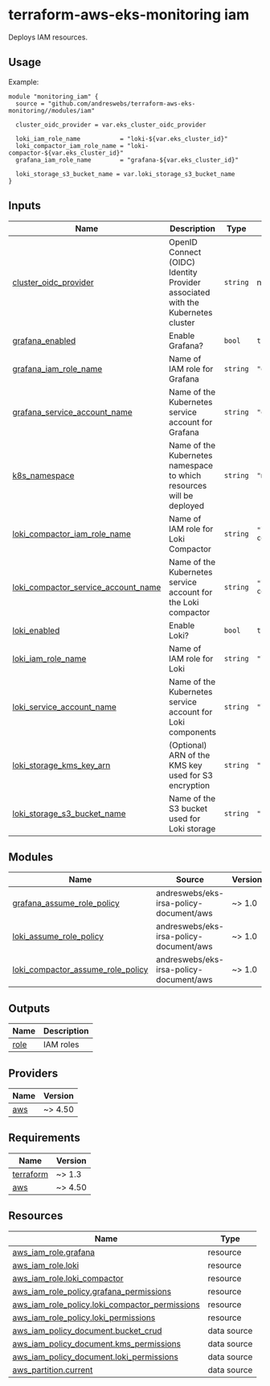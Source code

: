 # terraform-aws-eks-monitoring iam

Deploys IAM resources.

[//]: # (BEGIN_TF_DOCS)


## Usage

Example:

```hcl
module "monitoring_iam" {
  source = "github.com/andreswebs/terraform-aws-eks-monitoring//modules/iam"

  cluster_oidc_provider = var.eks_cluster_oidc_provider

  loki_iam_role_name           = "loki-${var.eks_cluster_id}"
  loki_compactor_iam_role_name = "loki-compactor-${var.eks_cluster_id}"
  grafana_iam_role_name        = "grafana-${var.eks_cluster_id}"

  loki_storage_s3_bucket_name = var.loki_storage_s3_bucket_name
}
```



## Inputs

| Name | Description | Type | Default | Required |
|------|-------------|------|---------|:--------:|
| <a name="input_cluster_oidc_provider"></a> [cluster\_oidc\_provider](#input\_cluster\_oidc\_provider) | OpenID Connect (OIDC) Identity Provider associated with the Kubernetes cluster | `string` | n/a | yes |
| <a name="input_grafana_enabled"></a> [grafana\_enabled](#input\_grafana\_enabled) | Enable Grafana? | `bool` | `true` | no |
| <a name="input_grafana_iam_role_name"></a> [grafana\_iam\_role\_name](#input\_grafana\_iam\_role\_name) | Name of IAM role for Grafana | `string` | `"grafana"` | no |
| <a name="input_grafana_service_account_name"></a> [grafana\_service\_account\_name](#input\_grafana\_service\_account\_name) | Name of the Kubernetes service account for Grafana | `string` | `"grafana"` | no |
| <a name="input_k8s_namespace"></a> [k8s\_namespace](#input\_k8s\_namespace) | Name of the Kubernetes namespace to which resources will be deployed | `string` | `"monitoring"` | no |
| <a name="input_loki_compactor_iam_role_name"></a> [loki\_compactor\_iam\_role\_name](#input\_loki\_compactor\_iam\_role\_name) | Name of IAM role for Loki Compactor | `string` | `"loki-compactor"` | no |
| <a name="input_loki_compactor_service_account_name"></a> [loki\_compactor\_service\_account\_name](#input\_loki\_compactor\_service\_account\_name) | Name of the Kubernetes service account for the Loki compactor | `string` | `"loki-compactor"` | no |
| <a name="input_loki_enabled"></a> [loki\_enabled](#input\_loki\_enabled) | Enable Loki? | `bool` | `true` | no |
| <a name="input_loki_iam_role_name"></a> [loki\_iam\_role\_name](#input\_loki\_iam\_role\_name) | Name of IAM role for Loki | `string` | `"loki"` | no |
| <a name="input_loki_service_account_name"></a> [loki\_service\_account\_name](#input\_loki\_service\_account\_name) | Name of the Kubernetes service account for Loki components | `string` | `"loki"` | no |
| <a name="input_loki_storage_kms_key_arn"></a> [loki\_storage\_kms\_key\_arn](#input\_loki\_storage\_kms\_key\_arn) | (Optional) ARN of the KMS key used for S3 encryption | `string` | `""` | no |
| <a name="input_loki_storage_s3_bucket_name"></a> [loki\_storage\_s3\_bucket\_name](#input\_loki\_storage\_s3\_bucket\_name) | Name of the S3 bucket used for Loki storage | `string` | `""` | no |

## Modules

| Name | Source | Version |
|------|--------|---------|
| <a name="module_grafana_assume_role_policy"></a> [grafana\_assume\_role\_policy](#module\_grafana\_assume\_role\_policy) | andreswebs/eks-irsa-policy-document/aws | ~> 1.0 |
| <a name="module_loki_assume_role_policy"></a> [loki\_assume\_role\_policy](#module\_loki\_assume\_role\_policy) | andreswebs/eks-irsa-policy-document/aws | ~> 1.0 |
| <a name="module_loki_compactor_assume_role_policy"></a> [loki\_compactor\_assume\_role\_policy](#module\_loki\_compactor\_assume\_role\_policy) | andreswebs/eks-irsa-policy-document/aws | ~> 1.0 |

## Outputs

| Name | Description |
|------|-------------|
| <a name="output_role"></a> [role](#output\_role) | IAM roles |

## Providers

| Name | Version |
|------|---------|
| <a name="provider_aws"></a> [aws](#provider\_aws) | ~> 4.50 |

## Requirements

| Name | Version |
|------|---------|
| <a name="requirement_terraform"></a> [terraform](#requirement\_terraform) | ~> 1.3 |
| <a name="requirement_aws"></a> [aws](#requirement\_aws) | ~> 4.50 |

## Resources

| Name | Type |
|------|------|
| [aws_iam_role.grafana](https://registry.terraform.io/providers/hashicorp/aws/latest/docs/resources/iam_role) | resource |
| [aws_iam_role.loki](https://registry.terraform.io/providers/hashicorp/aws/latest/docs/resources/iam_role) | resource |
| [aws_iam_role.loki_compactor](https://registry.terraform.io/providers/hashicorp/aws/latest/docs/resources/iam_role) | resource |
| [aws_iam_role_policy.grafana_permissions](https://registry.terraform.io/providers/hashicorp/aws/latest/docs/resources/iam_role_policy) | resource |
| [aws_iam_role_policy.loki_compactor_permissions](https://registry.terraform.io/providers/hashicorp/aws/latest/docs/resources/iam_role_policy) | resource |
| [aws_iam_role_policy.loki_permissions](https://registry.terraform.io/providers/hashicorp/aws/latest/docs/resources/iam_role_policy) | resource |
| [aws_iam_policy_document.bucket_crud](https://registry.terraform.io/providers/hashicorp/aws/latest/docs/data-sources/iam_policy_document) | data source |
| [aws_iam_policy_document.kms_permissions](https://registry.terraform.io/providers/hashicorp/aws/latest/docs/data-sources/iam_policy_document) | data source |
| [aws_iam_policy_document.loki_permissions](https://registry.terraform.io/providers/hashicorp/aws/latest/docs/data-sources/iam_policy_document) | data source |
| [aws_partition.current](https://registry.terraform.io/providers/hashicorp/aws/latest/docs/data-sources/partition) | data source |

[//]: # (END_TF_DOCS)
